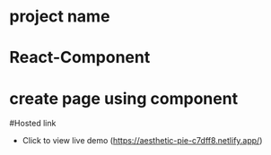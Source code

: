 # project name
# React-Component
#  create page using component 
#Hosted link
   * Click to view live demo (https://aesthetic-pie-c7dff8.netlify.app/)



